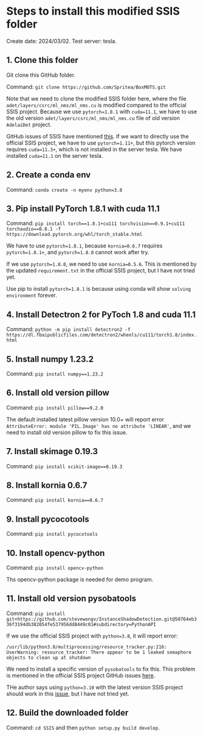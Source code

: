 # Steps to install this modified SSIS folder
Create date: 2024/03/02. Test server: tesla.

## 1. Clone this folder
Git clone this GitHub folder.

Command: `git clone https://github.com/Spritea/BoxMOTS.git`

Note that we need to clone the modified SSIS folder here, where the file `adet/layers/csrc/ml_nms/ml_nms.cu` is modified compared to the official SSIS project. Because we use `pytorch=1.8.1` with `cuda=11.1`, we have to use the old version `adet/layers/csrc/ml_nms/ml_nms.cu` file of old version `AdelaiDet` project.

GitHub issues of SSIS have mentioned [this](https://github.com/stevewongv/SSIS/issues/6). If we want to directly use the official SSIS project, we have to use `pytorch=1.11+`, but this pytorch version requires `cuda=11.3+`, which is not installed in the server tesla. We have installed `cuda=11.1` on the server tesla.

## 2. Create a conda env
Command: `conda create -n myenv python=3.8`

## 3. Pip install PyTorch 1.8.1 with cuda 11.1
Command: `pip install torch==1.8.1+cu111 torchvision==0.9.1+cu111 torchaudio==0.8.1 -f https://download.pytorch.org/whl/torch_stable.html`

We have to use `pytorch=1.8.1`, because `kornia=0.6.7` requires `pytorch=1.8.1+`, and `pytorch=1.8.0` cannot work after try.

If we use `pytorch=1.8.0`, we need to use `kornia=0.5.6`. This is mentioned by the updated `requirement.txt` in the official SSIS project, but I have not tried yet.

Use pip to install `pytorch=1.8.1` is because using conda will show `solving environment` forever.

## 4. Install Detectron 2 for PyToch 1.8 and cuda 11.1
Command: `python -m pip install detectron2 -f https://dl.fbaipublicfiles.com/detectron2/wheels/cu111/torch1.8/index.html`

## 5. Install numpy 1.23.2
Command: `pip install numpy==1.23.2`

## 6. Install old version pillow
Command: `pip install pillow==9.2.0`

The default installed latest pillow version 10.0+ will report error `AttributeError: module 'PIL.Image' has no attribute 'LINEAR'`, and we need to install old version pillow to fix this issue.

## 7. Install skimage 0.19.3
Command: `pip install scikit-image==0.19.3`

## 8. Install kornia 0.6.7
Command: `pip install kornia==0.6.7`

## 9. Install pycocotools
Command: `pip install pycocotools`

## 10. Install opencv-python
Command: `pip install opencv-python`

Ths opencv-python package is needed for demo program.

## 11. Install old version pysobatools
Command: `pip install git+https://github.com/stevewongv/InstanceShadowDetection.git@50764eb336f3194db382054fe537956dd8449c01#subdirectory=PythonAPI`

If we use the official SSIS project with `python=3.8`, it will report error:

`/usr/lib/python3.8/multiprocessing/resource_tracker.py:216: UserWarning: resource_tracker: There appear to be 1 leaked semaphore objects to clean up at shutdown`

We need to install a specific version of `pysobatools` to fix this. This problem is mentioned in the official SSIS project GitHub issues [here](https://github.com/stevewongv/SSIS/issues/13).

THe author says using `python=3.10` with the latest version SSIS project should work in this [issue](https://github.com/stevewongv/InstanceShadowDetection/issues/24), but I have not tried yet.

## 12. Build the downloaded folder
Command: `cd SSIS` and then `python setup.py build develop`.

